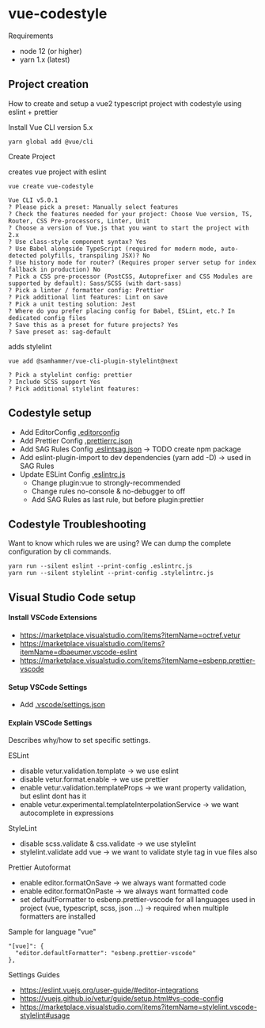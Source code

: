 # vue-codestyle

Requirements

-   node 12 (or higher)
-   yarn 1.x (latest)

## Project creation

How to create and setup a vue2 typescript project with codestyle using eslint + prettier

Install Vue CLI version 5.x

```
yarn global add @vue/cli
```

Create Project

creates vue project with eslint

```
vue create vue-codestyle

Vue CLI v5.0.1
? Please pick a preset: Manually select features
? Check the features needed for your project: Choose Vue version, TS, Router, CSS Pre-processors, Linter, Unit
? Choose a version of Vue.js that you want to start the project with 2.x
? Use class-style component syntax? Yes
? Use Babel alongside TypeScript (required for modern mode, auto-detected polyfills, transpiling JSX)? No
? Use history mode for router? (Requires proper server setup for index fallback in production) No
? Pick a CSS pre-processor (PostCSS, Autoprefixer and CSS Modules are supported by default): Sass/SCSS (with dart-sass)
? Pick a linter / formatter config: Prettier
? Pick additional lint features: Lint on save
? Pick a unit testing solution: Jest
? Where do you prefer placing config for Babel, ESLint, etc.? In dedicated config files
? Save this as a preset for future projects? Yes
? Save preset as: sag-default
```

adds stylelint

```
vue add @samhammer/vue-cli-plugin-stylelint@next

? Pick a stylelint config: prettier
? Include SCSS support Yes
? Pick additional stylelint features:
```

## Codestyle setup

-   Add EditorConfig [.editorconfig](.editorconfig)
-   Add Prettier Config [.prettierrc.json](.prettierrc.json)
-   Add SAG Rules Config [.eslintsag.json](.eslintsag.json) -> TODO create npm package
-   Add eslint-plugin-import to dev dependencies (yarn add -D) -> used in SAG Rules
-   Update ESLint Config [.eslintrc.js](.eslintrc.js)
    -   Change plugin:vue to strongly-recommended
    -   Change rules no-console & no-debugger to off
    -   Add SAG Rules as last rule, but before plugin:prettier

## Codestyle Troubleshooting

Want to know which rules we are using?
We can dump the complete configuration by cli commands.

```
yarn run --silent eslint --print-config .eslintrc.js
yarn run --silent stylelint --print-config .stylelintrc.js
```

## Visual Studio Code setup

#### Install VSCode Extensions

-   https://marketplace.visualstudio.com/items?itemName=octref.vetur
-   https://marketplace.visualstudio.com/items?itemName=dbaeumer.vscode-eslint
-   https://marketplace.visualstudio.com/items?itemName=esbenp.prettier-vscode

#### Setup VSCode Settings

-   Add [.vscode/settings.json](.vscode/settings.json)

#### Explain VSCode Settings

Describes why/how to set specific settings.

ESLint

-   disable vetur.validation.template -> we use eslint
-   disable vetur.format.enable -> we use prettier
-   enable vetur.validation.templateProps -> we want property validation, but eslint dont has it
-   enable vetur.experimental.templateInterpolationService -> we want autocomplete in expressions

StyleLint

-   disable scss.validate & css.validate -> we use stylelint
-   stylelint.validate add vue -> we want to validate style tag in vue files also

Prettier Autoformat

-   enable editor.formatOnSave -> we always want formatted code
-   enable editor.formatOnPaste -> we always want formatted code
-   set defaultFormatter to esbenp.prettier-vscode for all languages used in project (vue, typescript, scss, json ...) -> required when multiple formatters are installed

Sample for language "vue"

```
"[vue]": {
  "editor.defaultFormatter": "esbenp.prettier-vscode"
},
```

Settings Guides

-   https://eslint.vuejs.org/user-guide/#editor-integrations
-   https://vuejs.github.io/vetur/guide/setup.html#vs-code-config
-   https://marketplace.visualstudio.com/items?itemName=stylelint.vscode-stylelint#usage
